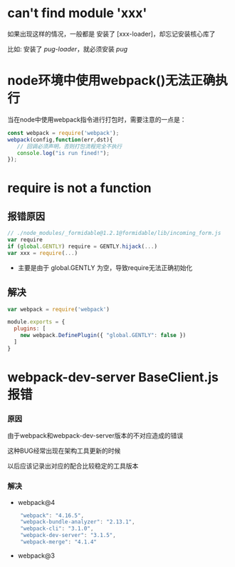 
# can't find module 'xxx'
如果出现这样的情况，一般都是
安装了 [xxx-loader]，却忘记安装核心库了

比如: 
安装了 *pug-loader*，就必须安装 *pug*

# node环境中使用webpack()无法正确执行

当在node中使用webpack指令进行打包时，需要注意的一点是：

```js
const webpack = require('webpack');
webpack(config,function(err,dst){
   // 回调必须声明，否则打包流程完全不执行
   console.log("is run fined!");
});
```

# require is not a function

## 报错原因
``` js
// ./node_modules/_formidable@1.2.1@formidable/lib/incoming_form.js
var require
if (global.GENTLY) require = GENTLY.hijack(...)
var xxx = require(...)
```
- 主要是由于 global.GENTLY 为空，导致require无法正确初始化

## 解决
``` js
var webpack = require('webpack')

module.exports = {
  plugins: [
    new webpack.DefinePlugin({ "global.GENTLY": false })
  ]
}
```

# webpack-dev-server BaseClient.js 报错
### 原因
由于webpack和webpack-dev-server版本的不对应造成的错误

这种BUG经常出现在架构工具更新的时候

以后应该记录出对应的配合比较稳定的工具版本

### 解决
- webpack@4
``` js
    "webpack": "4.16.5",
    "webpack-bundle-analyzer": "2.13.1",
    "webpack-cli": "3.1.0",
    "webpack-dev-server": "3.1.5",
    "webpack-merge": "4.1.4"
```
- webpack@3
``` js

```
